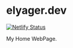# elyager.dev

[![Netlify Status](https://api.netlify.com/api/v1/badges/bafc9bae-46f3-4323-9356-b76861a45630/deploy-status)](https://app.netlify.com/sites/yagerblog/deploys)

My Home WebPage.
